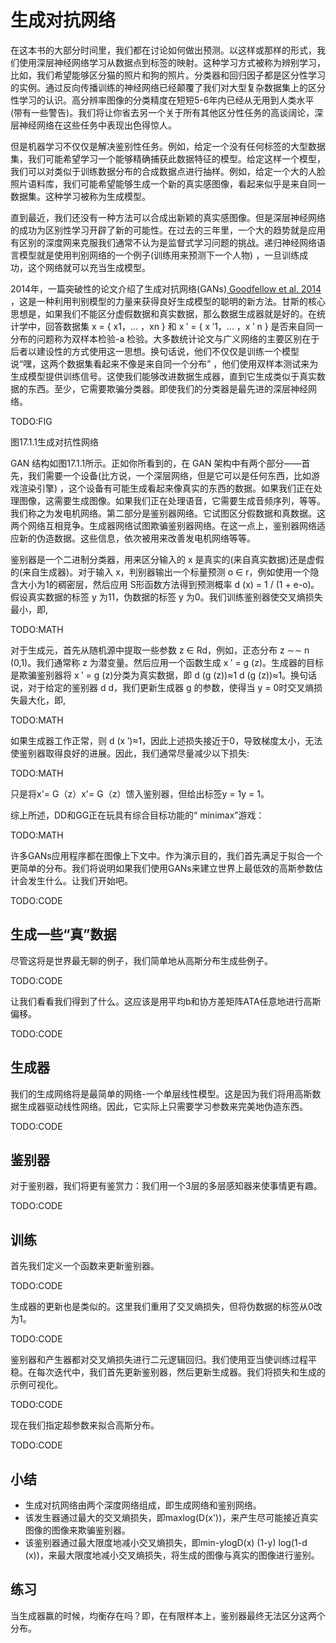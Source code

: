 

<!--
 * @version:
 * @Author:  StevenJokes https://github.com/StevenJokes
 * @Date: 2020-06-29 22:51:53
 * @LastEditors:  StevenJokes https://github.com/StevenJokes
 * @LastEditTime: 2020-08-05 22:06:50
 * @Description:MT, improve
 * @TODO::
 * @Reference:http://preview.d2l.ai/d2l-en/PR-1081/chapter_generative-adversarial-networks/gan.html
-->

# 生成对抗网络

在这本书的大部分时间里，我们都在讨论如何做出预测。以这样或那样的形式，我们使用深层神经网络学习从数据点到标签的映射。这种学习方式被称为辨别学习，比如，我们希望能够区分猫的照片和狗的照片。分类器和回归因子都是区分性学习的实例。通过反向传播训练的神经网络已经颠覆了我们对大型复杂数据集上的区分性学习的认识。高分辨率图像的分类精度在短短5-6年内已经从无用到人类水平(带有一些警告)。我们将让你省去另一个关于所有其他区分性任务的高谈阔论，深层神经网络在这些任务中表现出色得惊人。

但是机器学习不仅仅是解决鉴别性任务。例如，给定一个没有任何标签的大型数据集，我们可能希望学习一个能够精确捕获此数据特征的模型。给定这样一个模型，我们可以对类似于训练数据分布的合成数据点进行抽样。例如，给定一个大的人脸照片语料库，我们可能希望能够生成一个新的真实感图像，看起来似乎是来自同一数据集。这种学习被称为生成模型。

直到最近，我们还没有一种方法可以合成出新颖的真实感图像。但是深层神经网络的成功为区别性学习开辟了新的可能性。在过去的三年里，一个大的趋势就是应用有区别的深度网来克服我们通常不认为是监督式学习问题的挑战。递归神经网络语言模型就是使用判别网络的一个例子(训练用来预测下一个人物) ，一旦训练成功，这个网络就可以充当生成模型。

2014年，一篇突破性的论文介绍了生成对抗网络(GANs)[ Goodfellow et al. 2014](http://preview.d2l.ai/d2l-en/PR-1081/chapter_references/zreferences.html#goodfellow-pouget-abadie-mirza-ea-2014) ，这是一种利用判别模型的力量来获得良好生成模型的聪明的新方法。甘斯的核心思想是，如果我们不能区分虚假数据和真实数据，那么数据生成器就是好的。在统计学中，回答数据集 x = { x1，... ，xn } 和 x ′ = { x ′1，... ，x ′ n } 是否来自同一分布的问题称为双样本检验-a 检验。大多数统计论文与广义网络的主要区别在于后者以建设性的方式使用这一思想。换句话说，他们不仅仅是训练一个模型说“嘿，这两个数据集看起来不像是来自同一个分布” ，他们使用双样本测试来为生成模型提供训练信号。这使我们能够改进数据生成器，直到它生成类似于真实数据的东西。至少，它需要欺骗分类器。即使我们的分类器是最先进的深层神经网络。

TODO:FIG

图17.1.1生成对抗性网络

GAN 结构如图17.1.1所示。正如你所看到的，在 GAN 架构中有两个部分——首先，我们需要一个设备(比方说，一个深层网络，但是它可以是任何东西，比如游戏渲染引擎) ，这个设备有可能生成看起来像真实的东西的数据。如果我们正在处理图像，这需要生成图像。如果我们正在处理语音，它需要生成音频序列，等等。我们称之为发电机网络。第二部分是鉴别器网络。它试图区分假数据和真数据。这两个网络互相竞争。生成器网络试图欺骗鉴别器网络。在这一点上，鉴别器网络适应新的伪造数据。这些信息，依次被用来改善发电机网络等等。

鉴别器是一个二进制分类器，用来区分输入的 x 是真实的(来自真实数据)还是虚假的(来自生成器)。对于输入 x，判别器输出一个标量预测 o ∈ r，例如使用一个隐含大小为1的稠密层，然后应用 S形函数方法得到预测概率 d (x) = 1 / (1 + e-o)。假设真实数据的标签 y 为11，伪数据的标签 y 为0。我们训练鉴别器使交叉熵损失最小，即,

TODO:MATH

对于生成元，首先从随机源中提取一些参数 z ∈ Rd，例如，正态分布 z ∼∼ n (0,1)。我们通常称 z 为潜变量。然后应用一个函数生成 x ′ = g (z)。生成器的目标是欺骗鉴别器将 x ′ = g (z)分类为真实数据，即 d (g (z))≈1 d (g (z))≈1。换句话说，对于给定的鉴别器 d d，我们更新生成器 g 的参数，使得当 y = 0时交叉熵损失最大化，即,

TODO:MATH

如果生成器工作正常，则 d (x ′)≈1，因此上述损失接近于0，导致梯度太小，无法使鉴别器取得良好的进展。因此，我们通常尽量减少以下损失:

TODO:MATH

只是将x'= G（z）x'= G（z）馈入鉴别器，但给出标签y = 1y = 1。

综上所述，DD和GG正在玩具有综合目标功能的“ minimax”游戏：

TODO:MATH

许多GANs应用程序都在图像上下文中。作为演示目的，我们首先满足于拟合一个更简单的分布。我们将说明如果我们使用GANs来建立世界上最低效的高斯参数估计会发生什么。让我们开始吧。

TODO:CODE

## 生成一些“真”数据

尽管这将是世界最无聊的例子，我们简单地从高斯分布生成些例子。

TODO:CODE

让我们看看我们得到了什么。这应该是用平均b和协方差矩阵ATA任意地进行高斯偏移。

TODO:CODE

## 生成器

我们的生成网络将是最简单的网络-一个单层线性模型。这是因为我们将用高斯数据生成器驱动线性网络。因此，它实际上只需要学习参数来完美地伪造东西。

TODO:CODE

## 鉴别器

对于鉴别器，我们将更有鉴赏力：我们用一个3层的多层感知器来使事情更有趣。

TODO:CODE

## 训练

首先我们定义一个函数来更新鉴别器。

TODO:CODE

生成器的更新也是类似的。这里我们重用了交叉熵损失，但将伪数据的标签从0改为1。

TODO:CODE

鉴别器和产生器都对交叉熵损失进行二元逻辑回归。我们使用亚当使训练过程平稳。在每次迭代中，我们首先更新鉴别器，然后更新生成器。我们将损失和生成的示例可视化。

TODO:CODE

现在我们指定超参数来拟合高斯分布。

TODO:CODE



## 小结

- 生成对抗网络由两个深度网络组成，即生成网络和鉴别网络。
- 该发生器通过最大的交叉熵损失，即maxlog(D(x'))，来产生尽可能接近真实图像的图像来欺骗鉴别器。
- 该鉴别器通过最大限度地减小交叉熵损失，即min-ylogD(x) (1-y) log(1-d (x))，来最大限度地减小交叉熵损失，将生成的图像与真实的图像进行鉴别。

## 练习

当生成器赢的时候，均衡存在吗？即，在有限样本上，鉴别器最终无法区分这两个分布。
